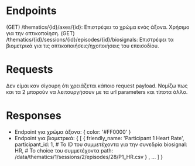 # Endpoints

(GET) /thematics/{id}/axes/{id}: Επιστρέφει το χρώμα ενός άξονα. Χρήσιμο για την οπτικοποίηση.
(GET) /thematics/{id}/sessions/{id}/episodes/{id}/biosignals: Επιστρέφει τα βιομετρικά για τις οπτικοποιήσεις/ηχοποιήσεις του επεισοδίου.

# Requests
Δεν είμαι καν σίγουρη ότι χρειάζεται κάποιο request payload. Νομίζω πως και τα 2
μπορούν να λειτουργήσουν με τα url parameters και τίποτα άλλο.

# Responses
* Endpoint για χρώμα άξονα: 
{
    color: '#FF0000'
}
* Endpoint για βιομετρικά:
{
    [   {
            friendly_name: 'Participant 1 Heart Rate',
            participant_id: 1, # To ID του συμμετέχοντα για την συνεδρία
            biosignal: HR, # Το choice του συμμετέχοντα
            path: /data/thematics/1/sessions/2/episodes/28/P1_HR.csv
        }
        ,
        ...
    ]
}